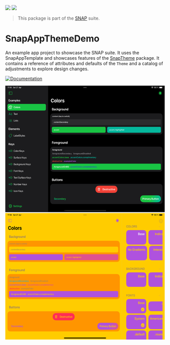 <!-- Copy badges from SPI -->
[![](https://img.shields.io/endpoint?url=https%3A%2F%2Fswiftpackageindex.com%2Fapi%2Fpackages%2Fsimonnickel%2Fsnap-app-theme-demo%2Fbadge%3Ftype%3Dplatforms)](https://swiftpackageindex.com/simonnickel/snap-app-theme-demo)
[![](https://img.shields.io/endpoint?url=https%3A%2F%2Fswiftpackageindex.com%2Fapi%2Fpackages%2Fsimonnickel%2Fsnap-app-theme-demo%2Fbadge%3Ftype%3Dswift-versions)](https://swiftpackageindex.com/simonnickel/snap-app-theme-demo) 

> This package is part of the [SNAP](https://github.com/simonnickel/snap-abstract) suite.


# SnapAppThemeDemo

An example app project to showcase the SNAP suite. It uses the SnapAppTemplate and showcases features of the [SnapTheme](https://github.com/simonnickel/snap-theme) package. It contains a reference of attributes and defaults of the `Theme` and a catalog of adjustments to explore design changes.


[![Documentation][documentation badge]][documentation] 

[documentation]: https://swiftpackageindex.com/simonnickel/snap-app-theme-demo/main/documentation/snap-app-theme-demo
[documentation badge]: https://img.shields.io/badge/Documentation-DocC-blue

<img src="/screenshot-colors.png" height="400">
<img src="/screenshot-colors-indicator.png" height="400">
